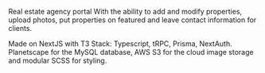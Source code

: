 Real estate agency portal 
With the ability to add and modify properties, upload photos, put properties on featured and leave contact information for clients.

Made on NextJS with T3 Stack: Typescript, tRPC, Prisma, NextAuth. Planetscape for the MySQL database, AWS S3 for the cloud image storage and modular SCSS for styling.